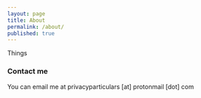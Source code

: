 ```yaml
---
layout: page
title: About
permalink: /about/
published: true
---
```


Things

### Contact me

You can email me at privacyparticulars [at] protonmail [dot] com
